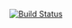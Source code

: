 [![Build Status](https://travis-ci.org/Iso4datel/lab06.svg?branch=master)](https://travis-ci.org/Iso4datel/lab06)
